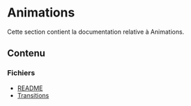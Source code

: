 # Animations

Cette section contient la documentation relative à Animations.

## Contenu


### Fichiers

- [README](./README.html)
- [Transitions](./transitions.html)
